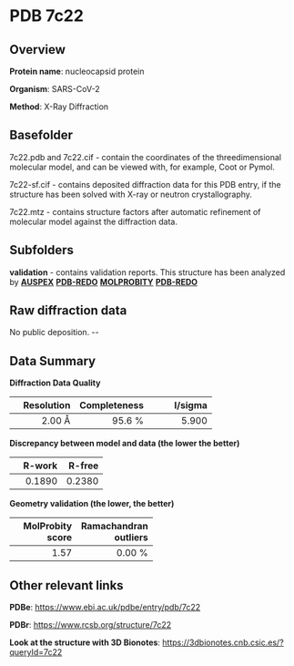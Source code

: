 # PDB 7c22

## Overview

**Protein name**: nucleocapsid protein

**Organism**: SARS-CoV-2

**Method**: X-Ray Diffraction

## Basefolder

7c22.pdb and 7c22.cif - contain the coordinates of the threedimensional molecular model, and can be viewed with, for example, Coot or Pymol.

7c22-sf.cif - contains deposited diffraction data for this PDB entry, if the structure has been solved with X-ray or neutron crystallography.

7c22.mtz - contains structure factors after automatic refinement of molecular model against the diffraction data.

## Subfolders





**validation** - contains validation reports. This structure has been analyzed by [**AUSPEX**](https://github.com/thorn-lab/coronavirus_structural_task_force/tree/master/pdb/nucleocapsid_protein/SARS-CoV-2/7c22/validation/auspex) [**PDB-REDO**](https://github.com/thorn-lab/coronavirus_structural_task_force/tree/master/pdb/nucleocapsid_protein/SARS-CoV-2/7c22/validation/pdb-redo) [**MOLPROBITY**](https://github.com/thorn-lab/coronavirus_structural_task_force/tree/master/pdb/nucleocapsid_protein/SARS-CoV-2/7c22/validation/molprobity) [**PDB-REDO**](https://github.com/thorn-lab/coronavirus_structural_task_force/blob/master/pdb/nucleocapsid_protein/SARS-CoV-2/7c22/validation/Xtriage_output.log) 

## Raw diffraction data

No public deposition. --<br> 

## Data Summary
**Diffraction Data Quality**

|   | Resolution | Completeness| I/sigma |
|---|-------------:|----------------:|--------------:|
|   |2.00 Å|95.6  %|<img width=50/>5.900|

**Discrepancy between model and data (the lower the better)**

|   | **R-work**| **R-free**   
|---|-------------:|----------------:|           
||  0.1890|  0.2380|

**Geometry validation (the lower, the better)**

|   |**MolProbity<br>score**| **Ramachandran<br>outliers** 
|---|-------------:|----------------:|
||  1.57|  0.00 %|

 

 



## Other relevant links 
**PDBe**:  https://www.ebi.ac.uk/pdbe/entry/pdb/7c22
 
**PDBr**: https://www.rcsb.org/structure/7c22 

**Look at the structure with 3D Bionotes**: https://3dbionotes.cnb.csic.es/?queryId=7c22

